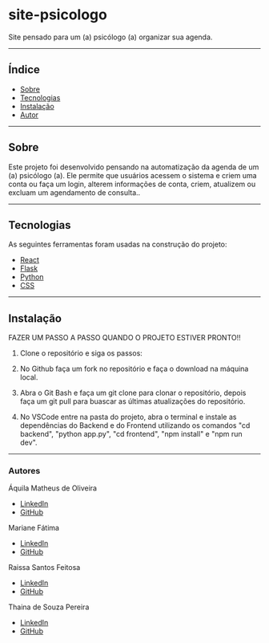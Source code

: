 # site-psicologo

Site pensado para um (a) psicólogo (a) organizar sua agenda.

---

## Índice
- [Sobre](#-sobre)
- [Tecnologias](#-tecnologias)
- [Instalação](#-instalação)
- [Autor](#-autores)

---

## Sobre
Este projeto foi desenvolvido pensando na automatização da agenda de um (a) psicólogo (a).
Ele permite que usuários acessem o sistema e criem uma conta ou faça um login, alterem informações de conta, criem, atualizem ou excluam um agendamento de consulta..

---

## Tecnologias
As seguintes ferramentas foram usadas na construção do projeto:

- [React](https://reactjs.org/)
- [Flask](https://flask-sqlalchemy.readthedocs.io/en/stable/api/)
- [Python](https://www.python.org/)
- [CSS](https://developer.mozilla.org/pt-BR/docs/Web/CSS) 

---

## Instalação

FAZER UM PASSO A PASSO QUANDO O PROJETO ESTIVER PRONTO!!

1. Clone o repositório e siga os passos:

2. No Github faça um fork no repositório e faça o download na máquina local.

3. Abra o Git Bash e faça um git clone para clonar o repositório, depois faça um git pull para buascar as últimas atualizações do repositório.

4. No VSCode entre na pasta do projeto, abra o terminal e instale as dependências do Backend e do Frontend utilizando os comandos "cd backend", "python app.py", "cd frontend", "npm install" e "npm run dev". 

---

### Autores

Áquila Matheus de Oliveira
- [LinkedIn](https://www.linkedin.com/in/aquila-oliveira)  
- [GitHub](https://github.com/AquilaOliveira)

Mariane Fátima
- [LinkedIn](https://www.linkedin.com/in/mariane-f%C3%A1tima-236777234/)
- [GitHub](https://github.com/devmariane)

Raissa Santos Feitosa
- [LinkedIn](https://www.linkedin.com/in/raissa-santos-feitosa-73485b1a3/)
- [GitHub](https://github.com/raissa-sf)

Thaina de Souza Pereira
- [LinkedIn](https://www.linkedin.com/in/thaina-de-souza/)
- [GitHub](https://github.com/Thainasp)


